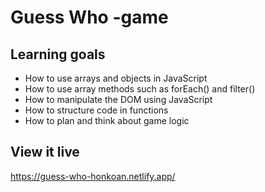 # Guess Who -game

## Learning goals

* How to use arrays and objects  in JavaScript
* How to use array methods such as forEach() and filter()
* How to manipulate the DOM using JavaScript
* How to structure code in functions 
* How to plan and think about game logic


## View it live

https://guess-who-honkoan.netlify.app/
